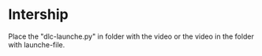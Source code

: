 # Intership
Place the "dlc-launche.py" in folder with the video or the video in the folder with launche-file.